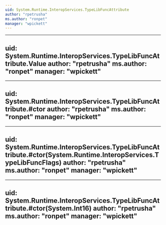 ```yaml
---
uid: System.Runtime.InteropServices.TypeLibFuncAttribute
author: "rpetrusha"
ms.author: "ronpet"
manager: "wpickett"
---
```


---
uid: System.Runtime.InteropServices.TypeLibFuncAttribute.Value
author: "rpetrusha"
ms.author: "ronpet"
manager: "wpickett"
---

---
uid: System.Runtime.InteropServices.TypeLibFuncAttribute.#ctor
author: "rpetrusha"
ms.author: "ronpet"
manager: "wpickett"
---

---
uid: System.Runtime.InteropServices.TypeLibFuncAttribute.#ctor(System.Runtime.InteropServices.TypeLibFuncFlags)
author: "rpetrusha"
ms.author: "ronpet"
manager: "wpickett"
---

---
uid: System.Runtime.InteropServices.TypeLibFuncAttribute.#ctor(System.Int16)
author: "rpetrusha"
ms.author: "ronpet"
manager: "wpickett"
---
